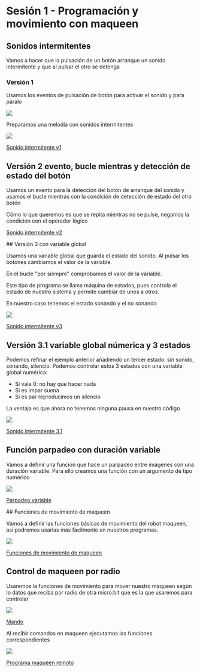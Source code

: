 # Sesión 1 - Programación y movimiento con maqueen

## Sonidos intermitentes

Vamos a hacer que la pulsación de un botón arranque un sonido intermitente y que al pulsar el otro se detenga

### Versión 1

Usamos los eventos de pulsación de botón para activar el sonido y para paralo

![](./images/programa_sonido_intermitente_1.png)



Preparamos una melodía con sonidos intermitentes

![](./images/melodia_intermitente.png)

[Sonido intermitente v1](https://makecode.microbit.org/S83929-64458-91525-50533)

## Versión 2 evento, bucle mientras y detección de estado del botón

Usamos un evento para la detección del botón de arranque del sonido y usamos el bucle mientras con la condición de detección de estado del otro botón

Cómo lo que queremos es que se repita mientras no se pulse, negamos la condición con el operador lógico

[Sonido intermitente v2](https://makecode.microbit.org/S93585-94728-48347-55727)

## Versión 3 con variable global

Usamos una variable global que guarda el estado del sonido. Al pulsar los botones cambiamos el valor de la variable.

En el bucle "por siempre" comprobamos el valor de la variable.

Este tipo de programa se llama máquina de estados, pues controla el estado de nuestro sistema y permite cambiar de unos a otros. 

En nuestro caso tenemos el estado sonando y el no sonando

![](./images/programa_sonido_intermitente_3.png)

[Sonido intermitente v3](https://makecode.microbit.org/S25972-02422-38938-57616)

## Versión 3.1 variable global númerica y 3 estados

Podemos refinar el ejemplo anterior añadiendo un tercer estado: sin sonido, sonando, silencio. Podemos controlar estos 3 estados con una variable global numérica:

* Si vale 0: no hay que hacer nada
* Si es impar suena
* Si es par reproducimos un silencio

La ventaja es que ahora no tenemos ninguna pausa en nuestro código

![](./images/programa_sonido_intermitente_3.1.png)


[Sonido intermitente 3.1](https://makecode.microbit.org/S69739-29329-23873-20608)

## Función parpadeo con duración variable

Vamos a definir una función que hace un parpadeo entre imágenes con una duración variable. Para ello creamos una función con un argumento de tipo numérico

![](./images/programa_parpadeo_variable.png)

[Parpadeo variable](https://makecode.microbit.org/S93091-01801-85877-08622)

## Funciones de movimiento de maqueen

Vamos a definir las funciones básicas de movimiento del robot maqueen, así podremos usarlas más fácilmente en nuestros programas.

![](./images/funciones_movimiento_maqueen.png)

[Funciones de movimiento de maqueen](https://makecode.microbit.org/S10944-32339-22929-71481)

## Control de maqueen por radio

Usaremos la funciones de movimiento para mover nuestro maqueen según lo datos que reciba por radio de otra micro:bit que es la que usaremos para controlar

![](./images/programa_mando_maqueen.png)

[Mando](https://makecode.microbit.org/S15891-40327-08248-29896)

Al recibir comandos en maqueen ejecutamos las funciones correspondientes

![](./images/programa_maqueen_remoto.png)

[Programa maqueen remoto](https://makecode.microbit.org/S05249-11027-72910-27532)